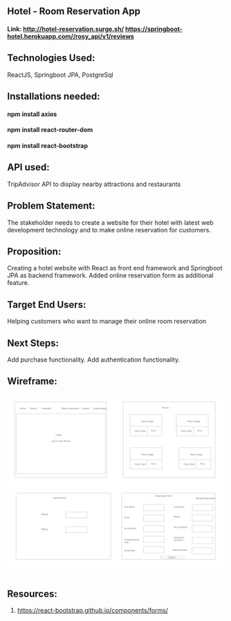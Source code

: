## Hotel  - Room Reservation App
#### Link: http://hotel-reservation.surge.sh/  https://springboot-hotel.herokuapp.com//rosy_api/v1/reviews
          
## Technologies Used:
ReactJS, Springboot JPA, PostgreSql
## Installations needed:
#### npm install axios
#### npm install react-router-dom
#### npm install react-bootstrap 

## API used:
TripAdvisor API to display nearby attractions and restaurants

## Problem Statement:
The stakeholder needs to create a website for their hotel with latest web development technology and to make online reservation for customers.

## Proposition:
Creating a hotel website with React as front end framework and Springboot JPA as backend framework. Added online reservation form as additional feature.

## Target End Users:
Helping customers who want to manage their online room reservation

## Next Steps:

Add purchase functionality.
Add authentication functionality.

## Wireframe:
![WireFrame](./room-reservation/wireframe/RoomReservationWireframe.png)

## Resources:
1. https://react-bootstrap.github.io/components/forms/

